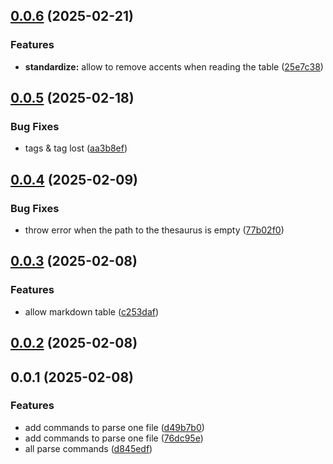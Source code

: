 ## [0.0.6](https://github.com/Mara-Li/obsidian-my-thesaurus/compare/0.0.5...0.0.6) (2025-02-21)
### Features

* **standardize:** allow to remove accents when reading the table ([25e7c38](https://github.com/Mara-Li/obsidian-my-thesaurus/commit/25e7c38de2662b5206bafa18dbc522de6c3d5c97))

## [0.0.5](https://github.com/Mara-Li/obsidian-my-thesaurus/compare/0.0.4...0.0.5) (2025-02-18)
### Bug Fixes

* tags & tag lost ([aa3b8ef](https://github.com/Mara-Li/obsidian-my-thesaurus/commit/aa3b8ef598ce977eaa3e015b72cee07572c6a3d3))

## [0.0.4](https://github.com/Mara-Li/obsidian-my-thesaurus/compare/0.0.3...0.0.4) (2025-02-09)
### Bug Fixes

* throw error when the path to the thesaurus is empty ([77b02f0](https://github.com/Mara-Li/obsidian-my-thesaurus/commit/77b02f04620bc8e88666146e84a85fb662c6a181))

## [0.0.3](https://github.com/Mara-Li/obsidian-my-thesaurus/compare/0.0.2...0.0.3) (2025-02-08)
### Features

* allow markdown table ([c253daf](https://github.com/Mara-Li/obsidian-my-thesaurus/commit/c253dafb0e525eff4e1a5627baae010c37f7c67d))

## [0.0.2](https://github.com/Mara-Li/obsidian-my-thesaurus/compare/0.0.1...0.0.2) (2025-02-08)

## 0.0.1 (2025-02-08)
### Features

* add commands to parse one file ([d49b7b0](https://github.com/Mara-Li/obsidian-my-thesaurus/commit/d49b7b0a97a0601d31b1607f20f86371f6e8ca5e))
* add commands to parse one file ([76dc95e](https://github.com/Mara-Li/obsidian-my-thesaurus/commit/76dc95ee2aac332b7ea94aae8ddaf8db49f3fa4c))
* all parse commands ([d845edf](https://github.com/Mara-Li/obsidian-my-thesaurus/commit/d845edfc434178258811ec2c8f835bd34a451d08))